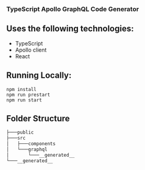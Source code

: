 ### TypeScript Apollo GraphQL Code Generator

## Uses the following technologies:

- TypeScript
- Apollo client
- React
  <br>

## Running Locally:

```
npm install
npm run prestart
npm run start
```

## Folder Structure

```bash
├───public
├───src
│   ├───components
│   └───graphql
│       └───__generated__
└───__generated__
```